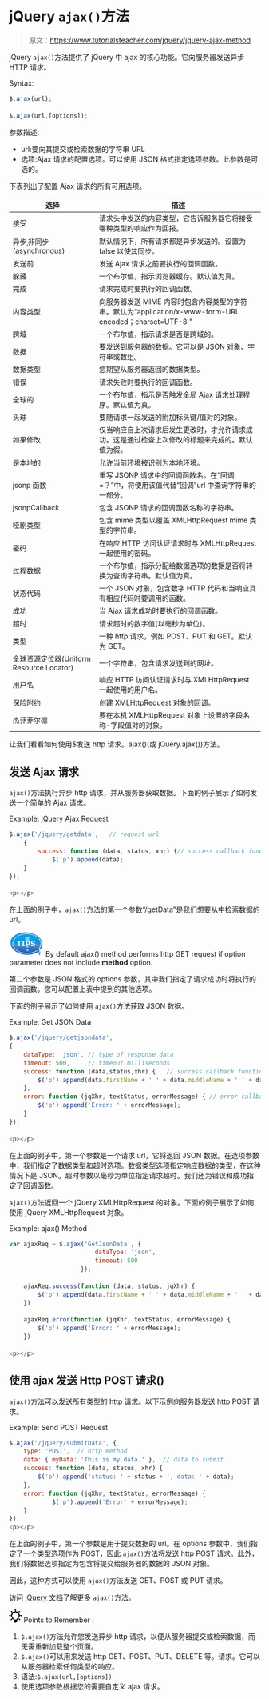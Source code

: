 # jQuery `ajax()`方法

> 原文：<https://www.tutorialsteacher.com/jquery/jquery-ajax-method>

jQuery `ajax()`方法提供了 jQuery 中 ajax 的核心功能。它向服务器发送异步 HTTP 请求。

Syntax:

```js
$.ajax(url);

$.ajax(url,[options]);

```

参数描述:

*   url:要向其提交或检索数据的字符串 URL
*   选项:Ajax 请求的配置选项。可以使用 JSON 格式指定选项参数。此参数是可选的。

下表列出了配置 Ajax 请求的所有可用选项。

| 选择 | 描述 |
| --- | --- |
| 接受 | 请求头中发送的内容类型，它告诉服务器它将接受哪种类型的响应作为回报。 |
| 异步ˌ非同步(asynchronous) | 默认情况下，所有请求都是异步发送的。设置为 false 以使其同步。 |
| 发送前 | 发送 Ajax 请求之前要执行的回调函数。 |
| 躲藏 | 一个布尔值，指示浏览器缓存。默认值为真。 |
| 完成 | 请求完成时要执行的回调函数。 |
| 内容类型 | 向服务器发送 MIME 内容时包含内容类型的字符串。默认为“application/x-www-form-URL encoded；charset=UTF-8 " |
| 跨域 | 一个布尔值，指示请求是否是跨域的。 |
| 数据 | 要发送到服务器的数据。它可以是 JSON 对象、字符串或数组。 |
| 数据类型 | 您期望从服务器返回的数据类型。 |
| 错误 | 请求失败时要执行的回调函数。 |
| 全球的 | 一个布尔值，指示是否触发全局 Ajax 请求处理程序。默认值为真。 |
| 头球 | 要随请求一起发送的附加标头键/值对的对象。 |
| 如果修改 | 仅当响应自上次请求后发生更改时，才允许请求成功。这是通过检查上次修改的标题来完成的。默认值为假。 |
| 是本地的 | 允许当前环境被识别为本地环境。 |
| jsonp 函数 | 重写 JSONP 请求中的回调函数名。在“回调=？”中，将使用该值代替“回调”url 中查询字符串的一部分。 |
| jsonpCallback | 包含 JSONP 请求的回调函数名称的字符串。 |
| 哑剧类型 | 包含 mime 类型以覆盖 XMLHttpRequest mime 类型的字符串。 |
| 密码 | 在响应 HTTP 访问认证请求时与 XMLHttpRequest 一起使用的密码。 |
| 过程数据 | 一个布尔值，指示分配给数据选项的数据是否将转换为查询字符串。默认值为真。 |
| 状态代码 | 一个 JSON 对象，包含数字 HTTP 代码和当响应具有相应代码时要调用的函数。 |
| 成功 | 当 Ajax 请求成功时要执行的回调函数。 |
| 超时 | 请求超时的数字值(以毫秒为单位)。 |
| 类型 | 一种 http 请求，例如 POST、PUT 和 GET。默认为 GET。 |
| 全球资源定位器(Uniform Resource Locator) | 一个字符串，包含请求发送到的网址。 |
| 用户名 | 响应 HTTP 访问认证请求时与 XMLHttpRequest 一起使用的用户名。 |
| 保险附约 | 创建 XMLHttpRequest 对象的回调。 |
| 杰菲菲尔德 | 要在本机 XMLHttpRequest 对象上设置的字段名称-字段值对的对象。 |

让我们看看如何使用$发送 http 请求。ajax()(或 jQuery.ajax())方法。

## 发送 Ajax 请求

`ajax()`方法执行异步 http 请求，并从服务器获取数据。下面的例子展示了如何发送一个简单的 Ajax 请求。

Example: jQuery Ajax Request

```js
$.ajax('/jquery/getdata',   // request url
    {
        success: function (data, status, xhr) {// success callback function
            $('p').append(data);
    }
});

<p></p>
```

在上面的例子中，`ajax()`方法的第一个参数“/getData”是我们想要从中检索数据的 url。

![](img/751bca76a769f8ad315ebee3fdf7d98e.png) By default ajax() method performs http GET request if option parameter does not include **method** option.

第二个参数是 JSON 格式的 options 参数，其中我们指定了请求成功时将执行的回调函数。您可以配置上表中提到的其他选项。

下面的例子展示了如何使用 `ajax()`方法获取 JSON 数据。

Example: Get JSON Data

```js
$.ajax('/jquery/getjsondata', 
{
    dataType: 'json', // type of response data
    timeout: 500,     // timeout milliseconds
    success: function (data,status,xhr) {   // success callback function
        $('p').append(data.firstName + ' ' + data.middleName + ' ' + data.lastName);
    },
    error: function (jqXhr, textStatus, errorMessage) { // error callback 
        $('p').append('Error: ' + errorMessage);
    }
});

<p></p>
```

在上面的例子中，第一个参数是一个请求 url，它将返回 JSON 数据。在选项参数中，我们指定了数据类型和超时选项。数据类型选项指定响应数据的类型，在这种情况下是 JSON。超时参数以毫秒为单位指定请求超时。我们还为错误和成功指定了回调函数。

`ajax()`方法返回一个 jQuery XMLHttpRequest 的对象。下面的例子展示了如何使用 jQuery XMLHttpRequest 对象。

Example: ajax() Method

```js
var ajaxReq = $.ajax('GetJsonData', {
                        dataType: 'json',
                        timeout: 500
                    });

    ajaxReq.success(function (data, status, jqXhr) {
        $('p').append(data.firstName + ' ' + data.middleName + ' ' + data.lastName);
    })

    ajaxReq.error(function (jqXhr, textStatus, errorMessage) {
        $('p').append('Error: ' + errorMessage);
    })

<p></p>
```

## 使用 ajax 发送 Http POST 请求()

`ajax()`方法可以发送所有类型的 http 请求。以下示例向服务器发送 http POST 请求。

Example: Send POST Request

```js
$.ajax('/jquery/submitData', {
    type: 'POST',  // http method
    data: { myData: 'This is my data.' },  // data to submit
    success: function (data, status, xhr) {
        $('p').append('status: ' + status + ', data: ' + data);
    },
    error: function (jqXhr, textStatus, errorMessage) {
            $('p').append('Error' + errorMessage);
    }
});
<p></p>
```

在上面的例子中，第一个参数是用于提交数据的 url。在 options 参数中，我们指定了一个类型选项作为 POST，因此 `ajax()`方法将发送 http POST 请求。此外，我们将数据选项指定为包含将提交给服务器的数据的 JSON 对象。

因此，这种方式可以使用 `ajax()`方法发送 GET、POST 或 PUT 请求。

访问 [jQuery 文档](https://api.jquery.com/jQuery.ajax/)了解更多 `ajax()`方法。

![](img/85db52f5404f0c468e1b194aa487d6a1.png)  Points to Remember :

1.  `$.ajax()`方法允许您发送异步 http 请求，以便从服务器提交或检索数据，而无需重新加载整个页面。
2.  `$.ajax()`可以用来发送 http GET、POST、PUT、DELETE 等。请求。它可以从服务器检索任何类型的响应。
3.  语法:`$.ajax(url,[options])`
4.  使用选项参数根据您的需要自定义 ajax 请求。